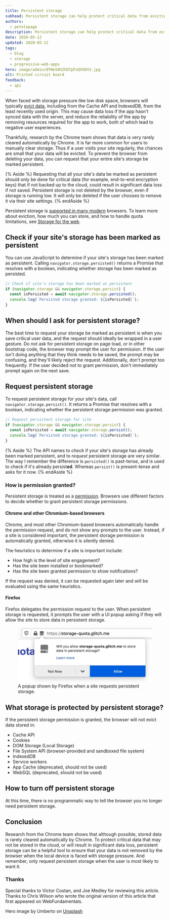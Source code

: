 ```yaml
---
title: Persistent storage
subhead: Persistent storage can help protect critical data from eviction, and reduce the chance of data loss.
authors:
  - petelepage
description: Persistent storage can help protect critical data from eviction, and reduce the chance of data loss.
date: 2020-05-12
updated: 2020-05-12
tags:
  - blog
  - storage
  - progressive-web-apps
hero: image/admin/0TWeS0GZhDTpPzQVhDVS.jpg
alt: Printed circuit board
feedback:
  - api
---
```


When faced with storage pressure like low disk space, browsers will
typically [evict data][eviction], including from the Cache API and IndexedDB,
from the least recently used origin. This may cause data loss if the app
hasn't synced data with the server, and reduce the reliability of the app by
removing resources required for the app to work, both of which lead to
negative user experiences.

Thankfully, research by the Chrome team shows that data is very rarely
cleared automatically by Chrome. It is far more common for users to manually
clear storage. Thus if a user visits your site regularly, the chances are
small that your data will be evicted. To prevent the browser from deleting
your data, you can request that your entire site's storage be marked
persistent.

{% Aside %}
  Requesting that all your site's data be marked as persistent should only
  be done for critical data (for example, end-to-end encryption keys) that
  if not backed up to the cloud, could result in significant data loss if
  not saved. Persistent storage is not deleted by the browser, even if
  storage is running low. It will only be deleted if the user chooses to
  remove it via their site settings.
{% endAside %}

Persistent storage is [supported in many modern][caniuse-persistent] browsers.
To learn more about eviction, how much you can store, and how to handle quota
limitations, see [Storage for the web](/storage-for-the-web/).

## Check if your site's storage has been marked as persistent

You can use JavaScript to determine if your site's storage has been marked
as persistent. Calling `navigator.storage.persisted()` returns a Promise that
resolves with a boolean, indicating whether storage has been marked as
persisted.

```js
// Check if site's storage has been marked as persistent
if (navigator.storage && navigator.storage.persist) {
  const isPersisted = await navigator.storage.persisted();
  console.log(`Persisted storage granted: ${isPersisted}`);
}
```

## When should I ask for persistent storage?

The best time to request your storage be marked as persistent is when you
save critical user data, and the request should ideally be wrapped in a user
gesture. Do not ask for persistent storage on page load, or in other bootstrap
code, the browser may prompt the user for permission. If the user
isn't doing anything that they think needs to be saved, the prompt may be
confusing, and they'll likely reject the request. Additionally, don't prompt
too frequently. If the user decided not to grant permission, don't immediately
prompt again on the next save.

## Request persistent storage

To request persistent storage for your site's data, call
`navigator.storage.persist()`. It returns a Promise that resolves with a
boolean, indicating whether the persistent storage permission was granted.

```js
// Request persistent storage for site
if (navigator.storage && navigator.storage.persist) {
  const isPersisted = await navigator.storage.persist();
  console.log(`Persisted storage granted: ${isPersisted}`);
}
```

{% Aside %}
  The API names to *check* if your site's storage has already been marked
  persistent, and to *request* persistent storage are very similar. The way
  I remember the difference is `persisted()` is past-tense, and is used to
  check if it's already persist**ed**. Whereas `persist()` is present-tense
  and asks for it now.
{% endAside %}

### How is permission granted?

Persistent storage is treated as a [permission][permission]. Browsers use
different factors to decide whether to grant persistent storage permissions.

#### Chrome and other Chromium-based browsers

Chrome, and most other Chromium-based browsers automatically handle the
permission request, and do not show any prompts to the user. Instead, if a
site is considered important, the persistent storage permission is
automatically granted, otherwise it is silently denied.

The heuristics to determine if a site is important include:

- How high is the level of site engagement?
- Has the site been installed or bookmarked?
- Has the site been granted permission to show notifications?

If the request was denied, it can be requested again later and will be
evaluated using the same heuristics.

#### Firefox

Firefox delegates the permission request to the user. When persistent storage
is requested, it prompts the user with a UI popup asking if they will allow
the site to store data in persistent storage.

<figure class="w-figure">
  <img src="ff-persist-request.jpg" class="w-screenshot"
       alt="A popup shown by Firefox when a site requests persistent storage."
       width="428">
  <figcaption class="w-figcaption">
    A popup shown by Firefox when a site requests persistent storage.
  </figcaption>
</figure>

## What storage is protected by persistent storage?

If the persistent storage permission is granted, the browser will not evict
data stored in:

- Cache API
- Cookies
- DOM Storage (Local Storage)
- File System API (browser-provided and sandboxed file system)
- IndexedDB
- Service workers
- App Cache (deprecated, should not be used)
- WebSQL (deprecated, should not be used)

## How to turn off persistent storage

At this time, there is no programmatic way to tell the browser you no longer
need persistent storage.

## Conclusion

Research from the Chrome team shows that although possible, stored data is
rarely cleared automatically by Chrome. To protect critical data that may
not be stored in the cloud, or will result in significant data loss,
persistent storage can be a helpful tool to ensure that your data is not
removed by the browser when the local device is faced with storage pressure.
And remember, only request persistent storage when the user is most likely to
want it.

### Thanks

Special thanks to Victor Costan, and Joe Medley for reviewing this article.
Thanks to Chris Wilson who wrote the original version of this article that
first appeared on WebFundamentals.

Hero image by Umberto on [Unsplash](https://unsplash.com/photos/jXd2FSvcRr8)

[caniuse-persistent]: https://caniuse.com/#feat=mdn-api_permissions_persistent-storage_permission
[eviction]: /storage-for-the-web/#eviction
[permission]: https://storage.spec.whatwg.org/#persistence
